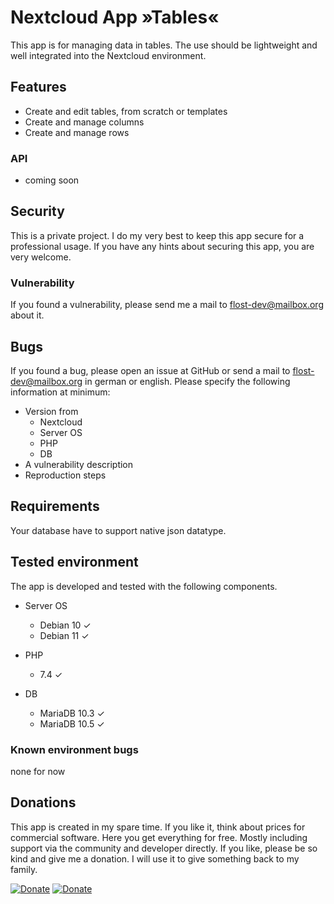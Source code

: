 # Nextcloud App »Tables«

This app is for managing data in tables.
The use should be lightweight and well integrated into the Nextcloud environment.

## Features
- Create and edit tables, from scratch or templates
- Create and manage columns
- Create and manage rows

### API
- coming soon

## Security
This is a private project. I do my very best to keep this app secure for a professional usage.
If you have any hints about securing this app, you are very welcome.

### Vulnerability
If you found a vulnerability, please send me a mail to flost-dev@mailbox.org about it. 

## Bugs
If you found a bug, please open an issue at GitHub or send a mail to flost-dev@mailbox.org in german or english.
Please specify the following information at minimum:
- Version from
    - Nextcloud
    - Server OS
    - PHP
    - DB
- A vulnerability description
- Reproduction steps

## Requirements
Your database have to support native json datatype.

## Tested environment
The app is developed and tested with the following components.

- Server OS
  - Debian 10 ✓
  - Debian 11 ✓

- PHP
  - 7.4 ✓

- DB
  - MariaDB 10.3 ✓
  - MariaDB 10.5 ✓

### Known environment bugs
none for now

## Donations
This app is created in my spare time. If you like it, think about prices for commercial software. Here you get everything for free. Mostly including support via the community and developer directly.
If you like, please be so kind and give me a donation. I will use it to give something back to my family.

[![Donate](https://img.shields.io/badge/Donate-PayPal-green.svg)](https://www.paypal.com/donate/?hosted_button_id=3NBB57F2WUFTN)
[![Donate](https://img.shields.io/badge/Donate-BuyMeACoffee-green.svg)](https://buymeacoff.ee/iPbXoknVC)

